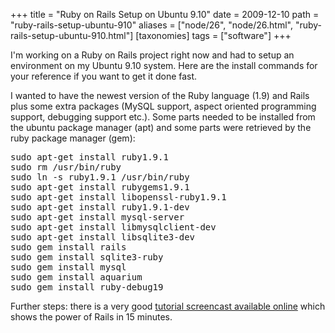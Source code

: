 +++
title = "Ruby on Rails Setup on Ubuntu 9.10"
date = 2009-12-10
path = "ruby-rails-setup-ubuntu-910"
aliases = ["node/26", "node/26.html", "ruby-rails-setup-ubuntu-910.html"]
[taxonomies]
tags = ["software"]
+++

<p>I'm working on a Ruby on Rails project right now and had to setup an environment on my Ubuntu 9.10 system. Here are the install commands for your reference if you want to get it done fast.</p>
<!-- more -->
<p>I wanted to have the newest version of the Ruby language (1.9) and Rails plus some extra packages (MySQL support, aspect oriented programming support, debugging support etc.). Some parts needed to be installed from the ubuntu package manager (apt) and some parts were retrieved by the ruby package manager (gem):</p>
<pre>
sudo apt-get install ruby1.9.1
sudo rm /usr/bin/ruby
sudo ln -s ruby1.9.1 /usr/bin/ruby
sudo apt-get install rubygems1.9.1
sudo apt-get install libopenssl-ruby1.9.1
sudo apt-get install ruby1.9.1-dev
sudo apt-get install mysql-server
sudo apt-get install libmysqlclient-dev
sudo apt-get install libsqlite3-dev
sudo gem install rails
sudo gem install sqlite3-ruby
sudo gem install mysql
sudo gem install aquarium
sudo gem install ruby-debug19</pre>
<p>Further steps: there is a very good <a href="http://media.rubyonrails.org/video/rails_blog_2.mov">tutorial screencast available online</a> which shows the power of Rails in 15 minutes.</p>
        
